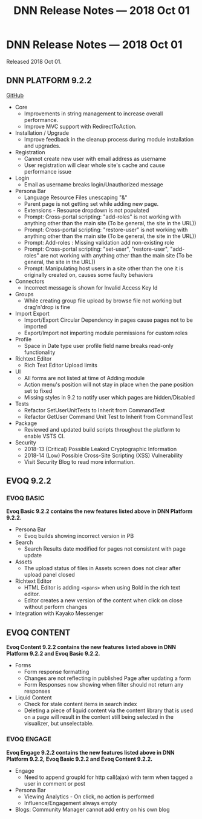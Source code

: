 ﻿---
uid: relnotes-2018-oct-01
locale: en
title: DNN Release Notes — 2018 Oct 01
dnnversion: 09.02.02
---


# DNN Release Notes — 2018 Oct 01

Released 2018 Oct 01.

## DNN PLATFORM 9.2.2
[GitHub](https://github.com/dnnsoftware/Dnn.Platform/releases/tag/v9.2.2)

* Core
  * Improvements in string management to increase overall performance.
  * Improve MVC support with RedirectToAction.
* Installation / Upgrade
  * Improve feedback in the cleanup process during module installation and upgrades.
* Registration
  * Cannot create new user with email address as username 
  * User registration will clear whole site's cache and cause performance issue
* Login
  * Email as username breaks login/Unauthorized message
* Persona Bar
  * Language Resource Files unescaping "&"
  * Parent page is not getting set while adding new page.
  * Extensions - Resource dropdown is not populated
  * Prompt: Cross-portal scripting: "add-roles" is not working with anything other than the main site (To be general, the site in the URL))
  * Prompt: Cross-portal scripting: "restore-user" is not working with anything other than the main site (To be general, the site in the URL))
  * Prompt: Add-roles : Missing validation add non-existing role
  * Prompt: Cross-portal scripting: "set-user", "restore-user", "add-roles" are not working with anything other than the main site (To be general, the site in the URL))
  * Prompt: Manipulating host users in a site other than the one it is originally created on, causes some faulty behaviors
* Connectors
  * Incorrect message is shown for Invalid Access Key Id
* Groups
  * While creating group file upload by browse file not working but drag'n'drop is fine
* Import Export
  * Import/Export Circular Dependency in pages cause pages not to be imported
  * Export/Import not importing module permissions for custom roles
* Profile
  * Space in Date type user profile field name breaks read-only functionality
* Richtext Editor
  * Rich Text Editor Upload limits
* UI
  * All forms are not listed at time of Adding module
  * Action menu's position will not stay in place when the pane position set to fixed
  * Missing styles in 9.2 to notify user which pages are hidden/Disabled
* Tests
  * Refactor SetUserUnitTests to Inherit from CommandTest
  * Refactor GetUser Command Unit Test to Inherit from CommandTest
* Package
  * Reviewed and updated build scripts throughout the platform to enable VSTS CI.
* Security
  * 2018-13 (Critical) Possible Leaked Cryptographic Information
  * 2018-14 (Low) Possible Cross-Site Scripting (XSS) Vulnerability
  * Visit Security Blog to read more information.

## EVOQ 9.2.2

### EVOQ BASIC

**Evoq Basic 9.2.2 contains the new features listed above in DNN Platform 9.2.2.**

* Persona Bar
  * Evoq builds showing incorrect version in PB
* Search
  * Search Results date modified for pages not consistent with page update
* Assets
  * The upload status of files in Assets screen does not clear after upload panel closed
* Richtext Editor
  * HTML Editor is adding `<spans>` when using Bold in the rich text editor.
  * Editor creates a new version of the content when click on close without perform changes
* Integration with Kayako Messenger

## EVOQ CONTENT

**Evoq Content 9.2.2 contains the new features listed above in DNN Platform 9.2.2 and Evoq Basic 9.2.2.**

* Forms
  * Form response formatting
  * Changes are not reflecting in published Page after updating a form
  * Form Responses now showing when filter should not return any responses
* Liquid Content
  * Check for stale content items in search index
  * Deleting a piece of liquid content via the content library that is used on a page will result in the content still being selected in the visualizer, but unselectable.

### EVOQ ENGAGE

**Evoq Engage 9.2.2 contains the new features listed above in DNN Platform 9.2.2, Evoq Basic 9.2.2 and Evoq Content 9.2.2.**

* Engage
  * Need to append groupId for http call(ajax) with term when tagged a user in comment or post
* Persona Bar
  * Viewing Analytics - On click, no action is performed
  * Influence/Engagement always empty
* Blogs: Community Manager cannot add entry on his own blog
